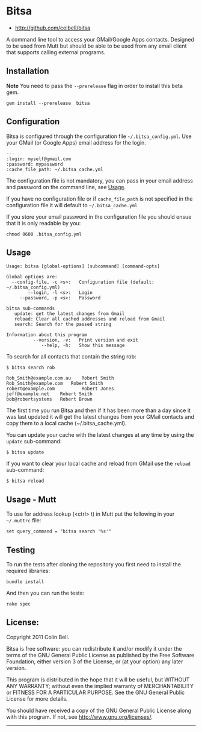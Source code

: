 # Bitsa

* <http://github.com/colbell/bitsa>


A command line tool to access your GMail/Google Apps contacts. Designed to be used
from Mutt but should be able to be used from any email client that
supports calling external programs.


## Installation

**Note** You need to pass the `--prerelease` flag in order to install
this beta gem.

    gem install --prerelease  bitsa


## Configuration 

Bitsa is configured through the configuration file
`~/.bitsa_config.yml`. Use your GMail (or Google Apps) email address
for the login.

    ---
    :login: myself@gmail.com
    :password: mypassword
    :cache_file_path: ~/.bitsa_cache.yml

The configuration file is not mandatory, you can pass in your email address
and password on the command line, see [Usage](#usage).    

If you have no configuration file or if `cache_file_path` is not specified in the
configuration file it will default to `~/.bitsa_cache.yml`

If you store your email password in the configuration file you should
ensue that it is only readable by you:

    chmod 0600 .bitsa_config.yml


## <a name="usage">Usage</a>

    Usage: bitsa [global-options] [subcommand] [command-opts]
    
    Global options are:
      --config-file, -c <s>:   Configuration file (default: ~/.bitsa_config.yml)
            --login, -l <s>:   Login
         --password, -p <s>:   Password
    
    bitsa sub-commands
       update: get the latest changes from Gmail
       reload: Clear all cached addresses and reload from Gmail
       search: Search for the passed string
    
    Information about this program
              --version, -v:   Print version and exit
                 --help, -h:   Show this message
    

To search for all contacts that contain the string rob:

    $ bitsa search rob
    
    Rob_Smith@example.com.au	Robert Smith
    Rob_Smith@example.com  	Robert Smith
    robert@example.com	        Robert Jones
    jeff@example.net	Robert Smith
    bob@robertsystems	Robert Brown

The first time you run Bitsa and then if it has been more than a day
since it was last updated it will get the latest changes from your
GMail contacts and copy them to a local cache (~/.bitsa_cache.yml).

You can update your cache with the latest changes at any time by using
the `update` sub-command:

    $ bitsa update

If you want to clear your local cache and reload from GMail use the
`reload` sub-command:

    $ bitsa reload

## Usage - Mutt

To use for address lookup (&lt;ctrl&gt; t) in Mutt put the following in your
`~/.muttrc` file:

    set query_command = "bitsa search '%s'"

## Testing

To run the tests after cloning the repository you first need to
install the required libraries:

    bundle install

And then you can run the tests:

    rake spec

## License:

Copyright 2011 Colin Bell.

Bitsa is free software: you can redistribute it and/or modify
it under the terms of the GNU General Public License as published by
the Free Software Foundation, either version 3 of the License, or
(at your option) any later version.

This program is distributed in the hope that it will be useful,
but WITHOUT ANY WARRANTY; without even the implied warranty of
MERCHANTABILITY or FITNESS FOR A PARTICULAR PURPOSE.  See the
GNU General Public License for more details.

You should have received a copy of the GNU General Public License
along with this program.  If not, see <http://www.gnu.org/licenses/>.

* * * * *
